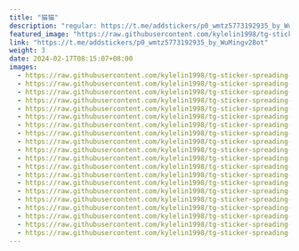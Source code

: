 ```yaml
---
title: "猫猫"
description: "regular: https://t.me/addstickers/p0_wmtz5773192935_by_WuMingv2Bot"
featured_image: "https://raw.githubusercontent.com/kylelin1998/tg-sticker-spreading-worldwide-images/main/img/25ef9f9b-2bfc-4fdd-91f9-293b6a5a6040.jpg"
link: "https://t.me/addstickers/p0_wmtz5773192935_by_WuMingv2Bot"
weight: 3
date: 2024-02-17T08:15:07+08:00
images:
  - https://raw.githubusercontent.com/kylelin1998/tg-sticker-spreading-worldwide-images/main/img/25ef9f9b-2bfc-4fdd-91f9-293b6a5a6040.jpg
  - https://raw.githubusercontent.com/kylelin1998/tg-sticker-spreading-worldwide-images/main/img/538cd58e-4662-4028-934f-05867b29bf3a.jpg
  - https://raw.githubusercontent.com/kylelin1998/tg-sticker-spreading-worldwide-images/main/img/5e254bc8-44ef-4e19-9afa-b8bee9460e5b.jpg
  - https://raw.githubusercontent.com/kylelin1998/tg-sticker-spreading-worldwide-images/main/img/1c269bad-964a-4f7e-852c-e63259942f2b.jpg
  - https://raw.githubusercontent.com/kylelin1998/tg-sticker-spreading-worldwide-images/main/img/adb835cb-2177-4d1a-9ccf-30358c2deaab.jpg
  - https://raw.githubusercontent.com/kylelin1998/tg-sticker-spreading-worldwide-images/main/img/544e8863-d613-42a1-86d2-b44accf7c2b9.jpg
  - https://raw.githubusercontent.com/kylelin1998/tg-sticker-spreading-worldwide-images/main/img/974ab0f0-8d94-4174-afe2-08d3a7ad2331.jpg
  - https://raw.githubusercontent.com/kylelin1998/tg-sticker-spreading-worldwide-images/main/img/9ba0457d-d09a-4185-af88-0903295a1a96.jpg
  - https://raw.githubusercontent.com/kylelin1998/tg-sticker-spreading-worldwide-images/main/img/9bd01b2c-87d7-4761-80bb-deebca19f662.jpg
  - https://raw.githubusercontent.com/kylelin1998/tg-sticker-spreading-worldwide-images/main/img/c15ada06-9ca8-4eb4-8dc1-cd9cec84f156.jpg
  - https://raw.githubusercontent.com/kylelin1998/tg-sticker-spreading-worldwide-images/main/img/97058688-0edf-46b1-89da-e2a842fdd9e5.jpg
  - https://raw.githubusercontent.com/kylelin1998/tg-sticker-spreading-worldwide-images/main/img/3a625a07-b3b1-46a1-b9d9-b7a02578121b.jpg
  - https://raw.githubusercontent.com/kylelin1998/tg-sticker-spreading-worldwide-images/main/img/8297dd13-86a7-4ecf-97b1-9916d65f102f.jpg
  - https://raw.githubusercontent.com/kylelin1998/tg-sticker-spreading-worldwide-images/main/img/19b4d2a5-bfe5-4cbb-bdb5-19014b0d4443.jpg
  - https://raw.githubusercontent.com/kylelin1998/tg-sticker-spreading-worldwide-images/main/img/7878f9eb-462b-4af1-9ace-5b6a6e8ec7e3.jpg
  - https://raw.githubusercontent.com/kylelin1998/tg-sticker-spreading-worldwide-images/main/img/7e16bf5d-7779-493e-bdfb-4483605a8dba.jpg
  - https://raw.githubusercontent.com/kylelin1998/tg-sticker-spreading-worldwide-images/main/img/fa3efc5c-d6d4-4e7f-908c-115512469f70.jpg
  - https://raw.githubusercontent.com/kylelin1998/tg-sticker-spreading-worldwide-images/main/img/5cc9e252-dba9-48f8-b623-b5c46a6f3bb2.jpg
  - https://raw.githubusercontent.com/kylelin1998/tg-sticker-spreading-worldwide-images/main/img/dead56ce-ccbb-4bcc-ab91-17e7cd544ff4.jpg
  - https://raw.githubusercontent.com/kylelin1998/tg-sticker-spreading-worldwide-images/main/img/83fc5e64-3678-492c-a7d5-a53753286a96.jpg
---
```

